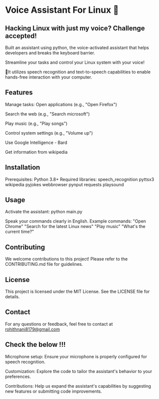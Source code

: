 <h1>Voice Assistant For Linux 🐧</h1>


## Hacking Linux with just my voice? Challenge accepted!

Built an assistant using python, the voice-activated assistant that helps developers and breaks the keyboard barrier.

Streamline your tasks and control your Linux system with your voice!

🤖It utilizes speech recognition and text-to-speech capabilities to enable hands-free interaction with your computer.

## Features

Manage tasks:
Open applications (e.g., "Open Firefox")

Search the web (e.g., "Search microsoft")

Play music (e.g., "Play songs")

Control system settings (e.g., "Volume up")

Use Google Intelligence - Bard 

Get information from wikipedia

## Installation

Prerequisites:
Python 3.8+
Required libraries:
speech_recognition
pyttsx3
wikipedia
pyjokes
webbrowser
pynput
requests
playsound


## Usage

Activate the assistant:
python main.py

Speak your commands clearly in English.
Example commands:
"Open Chrome"
"Search for the latest Linux news"
"Play music"
"What's the current time?"

## Contributing

We welcome contributions to this project! Please refer to the CONTRIBUTING.md file for guidelines.

## License

This project is licensed under the MIT License. See the LICENSE file for details.

## Contact

For any questions or feedback, feel free to contact at rohithnani8179@gmail.com

## Check the below !!!

Microphone setup: Ensure your microphone is properly configured for speech recognition.

Customization: Explore the code to tailor the assistant's behavior to your preferences.

Contributions: Help us expand the assistant's capabilities by suggesting new features or submitting code improvements.
